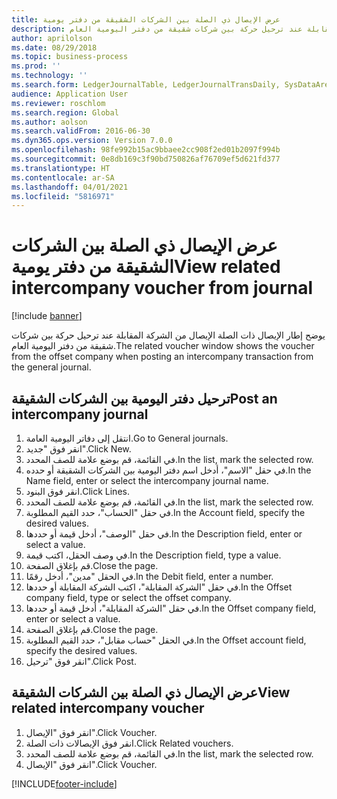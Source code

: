 ```yaml
---
title: عرض الإيصال ذي الصلة بين الشركات الشقيقة من دفتر يومية
description: يوضح إطار الإيصال ذات الصلة الإيصال من الشركة المقابلة عند ترحيل حركة بين شركات شقيقة من دفتر اليومية العام.
author: aprilolson
ms.date: 08/29/2018
ms.topic: business-process
ms.prod: ''
ms.technology: ''
ms.search.form: LedgerJournalTable, LedgerJournalTransDaily, SysDataAreaSelectLookup, LedgerTransVoucher, LedgerTransRelatedVouchers
audience: Application User
ms.reviewer: roschlom
ms.search.region: Global
ms.author: aolson
ms.search.validFrom: 2016-06-30
ms.dyn365.ops.version: Version 7.0.0
ms.openlocfilehash: 98fe992b15ac9bbaee2cc908f2ed01b2097f994b
ms.sourcegitcommit: 0e8db169c3f90bd750826af76709ef5d621fd377
ms.translationtype: HT
ms.contentlocale: ar-SA
ms.lasthandoff: 04/01/2021
ms.locfileid: "5816971"
---
```

# <a name="view-related-intercompany-voucher-from-journal"></a><span data-ttu-id="27990-103">عرض الإيصال ذي الصلة بين الشركات الشقيقة من دفتر يومية</span><span class="sxs-lookup"><span data-stu-id="27990-103">View related intercompany voucher from journal</span></span>

[!include [banner](../../includes/banner.md)]

<span data-ttu-id="27990-104">يوضح إطار الإيصال ذات الصلة الإيصال من الشركة المقابلة عند ترحيل حركة بين شركات شقيقة من دفتر اليومية العام.</span><span class="sxs-lookup"><span data-stu-id="27990-104">The related voucher window shows the voucher from the offset company when posting an intercompany transaction from the general journal.</span></span>


## <a name="post-an-intercompany-journal"></a><span data-ttu-id="27990-105">ترحيل دفتر اليومية بين الشركات الشقيقة</span><span class="sxs-lookup"><span data-stu-id="27990-105">Post an intercompany journal</span></span>
1. <span data-ttu-id="27990-106">انتقل إلى دفاتر اليومية العامة.</span><span class="sxs-lookup"><span data-stu-id="27990-106">Go to General journals.</span></span>
2. <span data-ttu-id="27990-107">انقر فوق "جديد".</span><span class="sxs-lookup"><span data-stu-id="27990-107">Click New.</span></span>
3. <span data-ttu-id="27990-108">في القائمة، قم بوضع علامة للصف المحدد.</span><span class="sxs-lookup"><span data-stu-id="27990-108">In the list, mark the selected row.</span></span>
4. <span data-ttu-id="27990-109">في حقل "الاسم"، أدخل اسم دفتر اليومية بين الشركات الشقيقة أو حدده.</span><span class="sxs-lookup"><span data-stu-id="27990-109">In the Name field, enter or select the intercompany journal name.</span></span>
5. <span data-ttu-id="27990-110">انقر فوق البنود.</span><span class="sxs-lookup"><span data-stu-id="27990-110">Click Lines.</span></span>
6. <span data-ttu-id="27990-111">في القائمة، قم بوضع علامة للصف المحدد.</span><span class="sxs-lookup"><span data-stu-id="27990-111">In the list, mark the selected row.</span></span>
7. <span data-ttu-id="27990-112">في حقل "الحساب"، حدد القيم المطلوبة.</span><span class="sxs-lookup"><span data-stu-id="27990-112">In the Account field, specify the desired values.</span></span>
8. <span data-ttu-id="27990-113">في حقل "الوصف"، أدخل قيمة أو حددها.</span><span class="sxs-lookup"><span data-stu-id="27990-113">In the Description field, enter or select a value.</span></span>
9. <span data-ttu-id="27990-114">في وصف الحقل، اكتب قيمة.</span><span class="sxs-lookup"><span data-stu-id="27990-114">In the Description field, type a value.</span></span>
10. <span data-ttu-id="27990-115">قم بإغلاق الصفحة.</span><span class="sxs-lookup"><span data-stu-id="27990-115">Close the page.</span></span>
11. <span data-ttu-id="27990-116">في الحقل "مدين"، أدخل رقمًا.</span><span class="sxs-lookup"><span data-stu-id="27990-116">In the Debit field, enter a number.</span></span>
12. <span data-ttu-id="27990-117">في حقل "الشركة المقابلة"، اكتب الشركة المقابلة أو حددها.</span><span class="sxs-lookup"><span data-stu-id="27990-117">In the Offset company field, type or select the offset company.</span></span>
13. <span data-ttu-id="27990-118">في حقل "الشركة المقابلة"، أدخل قيمة أو حددها.</span><span class="sxs-lookup"><span data-stu-id="27990-118">In the Offset company field, enter or select a value.</span></span>
14. <span data-ttu-id="27990-119">قم بإغلاق الصفحة.</span><span class="sxs-lookup"><span data-stu-id="27990-119">Close the page.</span></span>
15. <span data-ttu-id="27990-120">في الحقل "حساب مقابل"، حدد القيم المطلوبة.</span><span class="sxs-lookup"><span data-stu-id="27990-120">In the Offset account field, specify the desired values.</span></span>
16. <span data-ttu-id="27990-121">انقر فوق "ترحيل".</span><span class="sxs-lookup"><span data-stu-id="27990-121">Click Post.</span></span>

## <a name="view-related-intercompany-voucher"></a><span data-ttu-id="27990-122">عرض الإيصال ذي الصلة بين الشركات الشقيقة</span><span class="sxs-lookup"><span data-stu-id="27990-122">View related intercompany voucher</span></span>
1. <span data-ttu-id="27990-123">انقر فوق "الإيصال".</span><span class="sxs-lookup"><span data-stu-id="27990-123">Click Voucher.</span></span>
2. <span data-ttu-id="27990-124">انقر فوق الإيصالات ذات الصلة.</span><span class="sxs-lookup"><span data-stu-id="27990-124">Click Related vouchers.</span></span>
3. <span data-ttu-id="27990-125">في القائمة، قم بوضع علامة للصف المحدد.</span><span class="sxs-lookup"><span data-stu-id="27990-125">In the list, mark the selected row.</span></span>
4. <span data-ttu-id="27990-126">انقر فوق "الإيصال".</span><span class="sxs-lookup"><span data-stu-id="27990-126">Click Voucher.</span></span>



[!INCLUDE[footer-include](../../../includes/footer-banner.md)]